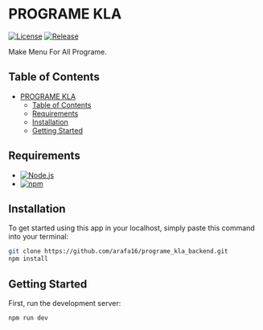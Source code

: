 # PROGRAME KLA

[![License](https://badgen.net/github/license/arafa16/programe_kla_backend "License")](LICENSE.md)
[![Release](https://badgen.net/github/release/arafa16/programe_kla_backend "Release")](https://github.com/arafa16/programe_kla_backend/releases)

Make Menu For All Programe.

## Table of Contents

- [PROGRAME KLA](#programe_kla_backend)
  - [Table of Contents](#table-of-contents)
  - [Requirements](#requirements)
  - [Installation](#installation)
  - [Getting Started](#getting-started)

## Requirements

- [![Node.js](https://img.shields.io/badge/Node.js%20^18.16.0-43853D?logo=node.js&logoColor=white "Node.js")](https://nodejs.org)
- [![npm](https://img.shields.io/badge/npm%20^8.18.0-F69220?logo=npm&logoColor=white "npm")](https://www.npmjs.com/)

## Installation

To get started using this app in your localhost, simply paste this command into your terminal:

```bash
git clone https://github.com/arafa16/programe_kla_backend.git
npm install
```

## Getting Started

First, run the development server:

```bash
npm run dev
```